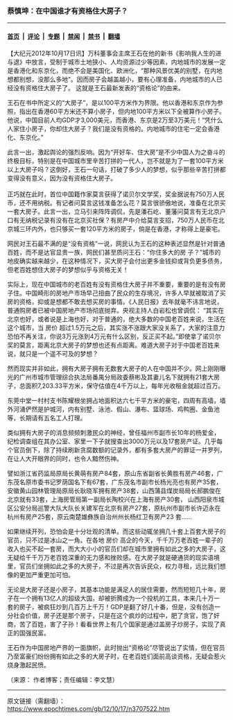 ### 蔡慎坤：在中国谁才有资格住大房子？

---

#### [首页](../../../..?n3707522) &nbsp;|&nbsp; [评论](../../../../../epoch-comment?n3707522) &nbsp;|&nbsp; [专题](../../../../../epoch-special?n3707522) &nbsp;|&nbsp; [禁闻](../../../../../epoch-news?n3707522) &nbsp;|&nbsp; [禁书](../../../../../books?n3707522) &nbsp;|&nbsp; [翻墙](https://github.com/gfw-breaker/nogfw/blob/master/README.md?n3707522)


<div class="post_content" id="artbody" itemprop="articleBody">
 <!-- article content begin -->
 <p>
  【大纪元2012年10月17日讯】万科董事会主席王石在他的新书《影响我人生的进与退》中放言，受制于城市土地狭小、人均资源过少等因素，内地城市的发展一定是香港化和东京化，而绝不会是美国化、欧洲化，“那种风景优美的别墅，在内地想都别想，没那么多地”。因而房子会越盖越小，要有心理准备，内地城市的人已经没有资格住大房子了。 这就是王石最新发表的“资格论”的由来。
 </p>
 <p>
  王石在书中所定义的“大房子”，是以100平方米作为界限。他以香港和东京作为参照，指出在香港60平方米还不算小房子，但内地100平方米以下全被算作小房子。他说，中国目前人均GDP才3,000美元，而香港、东京是2万至3万美元！“凭什么人家住小房子，你却住大房子？我们是没有资格的。内地城市的住宅一定会香港化、东京化。”
 </p>
 <p>
  此言一出，激起舆论的强烈反响。因为“开好车、住大房”是不少中国人为之奋斗的终极目标，特别是在中国城市里辛苦打拼的一代人，岂不就是为了一套100平方米以上大房子吗？这倒好，王石一句话，打破了多少人的梦想，似乎那些辛苦打拼都变得没有意义，因为没有资格住大房子。
  <br/>
  <br/>
  正巧就在此时，首位中国籍作家莫言获得了诺贝尔文学奖，奖金据说有750万人民币，还不用纳税。有记者问莫言这钱准备怎么花？莫言很骄傲地说，准备在北京买一套大房子。此言一出，立马引来阵阵调侃，先是潘石屹、董藩问莫言有无北京户口有无纳税记录有没有在北京买社保？有房产中介给莫言支招，750万人民币在北京城三环内外，也只够买一套120平方米的房子，倘是在香港，才称得上是豪宅。
 </p>
 <p>
  网民对王石最不满的是“没有资格”一说，网民认为王石的这种表述显然是针对普通百姓，而不是达官显贵一族，网民们甚至质问王石：“你住多大的房 子？”城市的地皮确实越来越少，在这种情况下，买大房子会付出更多金钱抑或背负更多债务，但老百姓想住大房子的梦想似乎与资格无关！
 </p>
 <p>
  实际上，现在中国城市的老百姓有没有资格住大房子并不重要，重要的是有没有房子住。中国畸形的房地产市场早己扭曲了民众的生存境况，许多人早就被取消了买房的资格，抑或是想都不敢去想买房的事情。《人民日报》去年就毫不讳言地说，普通购房者已被中国房地产市场彻底抛弃。央视主持人白岩松也曾调侃： “其实在北京也好，或者说是上海也好，对于普通的，绝大多数的中国老百姓来说，生活在这个城市，当
  <ok href="https://www.epochtimes.com/gb/tag/%E6%88%BF%E4%BB%B7.html">
   房价
  </ok>
  超过1.5万元之后，其实涨不涨跟大家没关系了，大家的注意力恐怕不再关注，你说3万元涨到4万元有什么区别，反正买不起。”即使拿了诺贝尔奖的莫言，距离北京大房子的梦想也还有点距离。难道大房子对于中国老百姓来说，就只是一个遥不可及的梦想？
 </p>
 <p>
  然而现实并非如此，拥有大房子拥有无数套大房子的人在中国并不少。网上刚刚曝光的广州市城市管理综合执法局番禺分局政委蔡彬及其妻儿名下就拥有21套大房子，总面积7,203.33平方米，保守估值在4千万以上，每年光收租金就超过百万。
 </p>
 <p>
  东莞中堂一村村支书陈耀根坐拥占地面积达六七千平方米的豪宅，四周有高墙，墙外河涌俨然是护城河，内有别墅、泳池、假山、瀑布、篮球场、鸡鸭圈、金鱼池等，长期请有五名工人打理。
 </p>
 <p>
  类似拥有大房子的消息频频刺激民众的神经，曾任福州市副市长10年的杨爱金，纪检调查组在其办公室、家里一下子就搜查出3000万元以及17套房产证。几乎每个官员倒下，除了持续刷新贪腐数额的记录外，都有多套大房产的罪证一并罗列，在让人大开眼界的同时，也令人黯然伤神。
 </p>
 <p>
  譬如浙江省药监局原局长黄萌有房产84套，原山东省副省长黄胜有房产46套，广东茂名原市委书记罗荫国名下有67套，广东茂名市副市长杨光亮也有房产35套，安徽黄山园林管理局原局长耿晓军拥有房产38套，山西蒲县煤炭局局长郝鹏俊在北京就有33套，上海房管局第一副局长陶校兴在上海有房产30套， 山西阳泉市城区公安分局巡警大队大队长关建军在北京有房产27套，原杭州市副市长许迈永在杭州有房产25套，原云南楚雄彝族自治州州长杨红卫有房产23 套……
 </p>
 <p>
  如果继续开列，恐怕会是十分壮观的清单。而这些动辄坐拥几十套上百套大房子的官员，只不过是冰山之一角。在各地
  <ok href="https://www.epochtimes.com/gb/tag/%E6%88%BF%E4%BB%B7.html">
   房价
  </ok>
  高企的今天，千千万万老百姓一辈子的收入也买不起一套房，而大大小小的官员们却在城市里拥有如此之多的大房子，这无疑给千千万万老百姓深重的无力感和挫败感。在大房子就是硬通货的现实语境里，官员们坐拥如此之多的大房子，不过是再次告诉民众，权力寻租，远比我们想像的更加严重更加可怕。
 </p>
 <p>
  无论是大房子还是小房子，其基本功能是满足人的居住需要，然而短短几十年，房子在一个拥有13亿人的超级大国，却被折腾成为一个投机的工具，本来几十万一套的房子，被疯狂炒到几百万上千万！GDP是翻了好几十番，但是，没有创造一分社会价值，房子还是那个房子，只是在这个疯炒的过程中，肥了贪官，饱了奸商，苦了百姓，害了子孙！看看世界上有几个国家是通过盖房子炒房子，实现了真正的国强民富。
 </p>
 <p>
  王石作为中国房地产界的一面旗帜，此时抛出“资格论”尽管说出了实情，但在官员乃至富豪们纷纷拥有如此之多的大房子时，在老百姓们面前高谈资格，无疑会惹火烧身激起民愤。
 </p>
 <p>
  （来源： 作者博客；责任编辑：李文慧）
 </p>
 <!-- article content end -->
 <div id="below_article_ad">
 </div>
</div>


---

原文链接（需翻墙）：https://www.epochtimes.com/gb/12/10/17/n3707522.htm